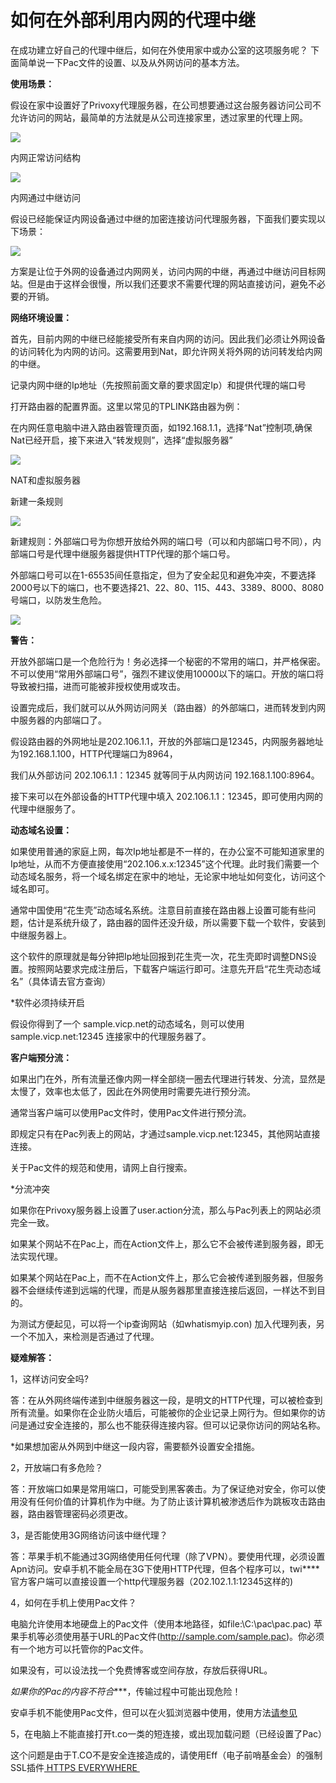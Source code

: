 # 如何在外部利用内网的代理中继

在成功建立好自己的代理中继后，如何在外使用家中或办公室的这项服务呢？ 下面简单说一下Pac文件的设置、以及从外网访问的基本方法。

**使用场景：**

假设在家中设置好了Privoxy代理服务器，在公司想要通过这台服务器访问公司不允许访问的网站，最简单的方法就是从公司连接家里，透过家里的代理上网。

![](http://7q5cfr.com1.z0.glb.clouddn.com/dlzd01.png)

内网正常访问结构

![](http://7q5cfr.com1.z0.glb.clouddn.com/dlzd02.png)

内网通过中继访问

假设已经能保证内网设备通过中继的加密连接访问代理服务器，下面我们要实现以下场景：

![](http://7q5cfr.com1.z0.glb.clouddn.com/dlzd03.png)

方案是让位于外网的设备通过内网网关，访问内网的中继，再通过中继访问目标网站。但是由于这样会很慢，所以我们还要求不需要代理的网站直接访问，避免不必要的开销。

**网络环境设置：**

首先，目前内网的中继已经能接受所有来自内网的访问。因此我们必须让外网设备的访问转化为内网的访问。这需要用到Nat，即允许网关将外网的访问转发给内网的中继。

记录内网中继的Ip地址（先按照前面文章的要求固定Ip）和提供代理的端口号

打开路由器的配置界面。这里以常见的TPLINK路由器为例：

在内网任意电脑中进入路由器管理页面，如192.168.1.1，选择“Nat”控制项,确保Nat已经开启，接下来进入“转发规则”，选择“虚拟服务器”

![](http://7q5cfr.com1.z0.glb.clouddn.com/dlzd04.png)

NAT和虚拟服务器

新建一条规则

![](http://7q5cfr.com1.z0.glb.clouddn.com/dlzd05.png)

新建规则：外部端口号为你想开放给外网的端口号（可以和内部端口号不同），内部端口号是代理中继服务器提供HTTP代理的那个端口号。

外部端口号可以在1-65535间任意指定，但为了安全起见和避免冲突，不要选择2000号以下的端口，也不要选择21、22、80、115、443、3389、8000、8080号端口，以防发生危险。

![](http://7q5cfr.com1.z0.glb.clouddn.com/dlzd06.png)

**警告：**

开放外部端口是一个危险行为！务必选择一个秘密的不常用的端口，并严格保密。不可以使用“常用外部端口号”，强烈不建议使用10000以下的端口。开放的端口将导致被扫描，进而可能被非授权使用或攻击。

设置完成后，我们就可以从外网访问网关（路由器）的外部端口，进而转发到内网中服务器的内部端口了。

假设路由器的外网地址是202.106.1.1，开放的外部端口是12345，内网服务器地址为192.168.1.100，HTTP代理端口为8964，

我们从外部访问 202.106.1.1：12345 就等同于从内网访问 192.168.1.100:8964。

接下来可以在外部设备的HTTP代理中填入 202.106.1.1：12345，即可使用内网的代理中继服务了。

**动态域名设置：**

如果使用普通的家庭上网，每次Ip地址都是不一样的，在办公室不可能知道家里的Ip地址，从而不方便直接使用“202.106.x.x:12345”这个代理。此时我们需要一个动态域名服务，将一个域名绑定在家中的地址，无论家中地址如何变化，访问这个域名即可。

通常中国使用“花生壳”动态域名系统。注意目前直接在路由器上设置可能有些问题，估计是系统升级了，路由器的固件还没升级，所以需要下载一个软件，安装到中继服务器上。

这个软件的原理就是每分钟把Ip地址回报到花生壳一次，花生壳即时调整DNS设置。按照网站要求完成注册后，下载客户端运行即可。注意先开启“花生壳动态域名”（具体请去官方查询）

*软件必须持续开启

假设你得到了一个 sample.vicp.net的动态域名，则可以使用 sample.vicp.net:12345 连接家中的代理服务器了。

**客户端预分流：**

如果出门在外，所有流量还像内网一样全部绕一圈去代理进行转发、分流，显然是太慢了，效率也太低了，因此在外网使用时需要先进行预分流。

通常当客户端可以使用Pac文件时，使用Pac文件进行预分流。

即规定只有在Pac列表上的网站，才通过sample.vicp.net:12345，其他网站直接连接。

关于Pac文件的规范和使用，请网上自行搜索。

*分流冲突

如果你在Privoxy服务器上设置了user.action分流，那么与Pac列表上的网站必须完全一致。

如果某个网站不在Pac上，而在Action文件上，那么它不会被传递到服务器，即无法实现代理。

如果某个网站在Pac上，而不在Action文件上，那么它会被传递到服务器，但服务器不会继续传递到远端的代理，而是从服务器那里直接连接后返回，一样达不到目的。

为测试方便起见，可以将一个ip查询网站（如whatismyip.con) 加入代理列表，另一个不加入，来检测是否通过了代理。

**疑难解答：**

1，这样访问安全吗?

答：在从外网终端传递到中继服务器这一段，是明文的HTTP代理，可以被检查到所有流量。如果你在企业防火墙后，可能被你的企业记录上网行为。但如果你的访问是通过安全连接的，那么也不能获得连接内容。但可以记录你访问的网站名称。

*如果想加密从外网到中继这一段内容，需要额外设置安全措施。

2，开放端口有多危险？

答：开放端口如果是常用端口，可能受到黑客袭击。为了保证绝对安全，你可以使用没有任何价值的计算机作为中继。为了防止该计算机被渗透后作为跳板攻击路由器，路由器管理密码必须更改。

3，是否能使用3G网络访问该中继代理？

答：苹果手机不能通过3G网络使用任何代理（除了VPN）。要使用代理，必须设置Apn访问。安卓手机不能全局在3G下使用HTTP代理，但各个程序可以，twi****官方客户端可以直接设置一个http代理服务器（202.102.1.1:12345这样的)

4，如何在手机上使用Pac文件？

电脑允许使用本地硬盘上的Pac文件（使用本地路径，如file:\\C:\pac\pac.pac) 苹果手机等必须使用基于URL的Pac文件(http://sample.com/sample.pac)。你必须有一个地方可以托管你的Pac文件。

如果没有，可以设法找一个免费博客或空间存放，存放后获得URL。

_如果你的Pac的内容不符合_***，传输过程中可能出现危险！

安卓手机不能使用Pac文件，但可以在火狐浏览器中使用，使用方法[请参见](https://velaciela.ms/android)

5，在电脑上不能直接打开t.co一类的短连接，或出现加载问题（已经设置了Pac）

这个问题是由于T.CO不是安全连接造成的，请使用Eff（电子前哨基金会）的强制SSL插件[ HTTPS EVERYWHERE ](https://chrome.google.com/webstore/search/https%20everywhere?utm_source=chrome-ntp-icon)
